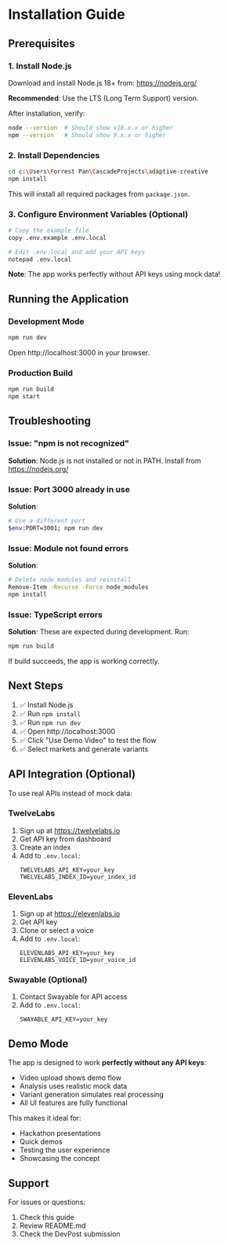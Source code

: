 # Installation Guide

## Prerequisites

### 1. Install Node.js

Download and install Node.js 18+ from: https://nodejs.org/

**Recommended**: Use the LTS (Long Term Support) version.

After installation, verify:
```bash
node --version  # Should show v18.x.x or higher
npm --version   # Should show 9.x.x or higher
```

### 2. Install Dependencies

```bash
cd c:\Users\Forrest Pan\CascadeProjects\adaptive-creative
npm install
```

This will install all required packages from `package.json`.

### 3. Configure Environment Variables (Optional)

```bash
# Copy the example file
copy .env.example .env.local

# Edit .env.local and add your API keys
notepad .env.local
```

**Note**: The app works perfectly without API keys using mock data!

## Running the Application

### Development Mode

```bash
npm run dev
```

Open http://localhost:3000 in your browser.

### Production Build

```bash
npm run build
npm start
```

## Troubleshooting

### Issue: "npm is not recognized"
**Solution**: Node.js is not installed or not in PATH. Install from https://nodejs.org/

### Issue: Port 3000 already in use
**Solution**: 
```bash
# Use a different port
$env:PORT=3001; npm run dev
```

### Issue: Module not found errors
**Solution**: 
```bash
# Delete node_modules and reinstall
Remove-Item -Recurse -Force node_modules
npm install
```

### Issue: TypeScript errors
**Solution**: These are expected during development. Run:
```bash
npm run build
```
If build succeeds, the app is working correctly.

## Next Steps

1. ✅ Install Node.js
2. ✅ Run `npm install`
3. ✅ Run `npm run dev`
4. ✅ Open http://localhost:3000
5. ✅ Click "Use Demo Video" to test the flow
6. ✅ Select markets and generate variants

## API Integration (Optional)

To use real APIs instead of mock data:

### TwelveLabs
1. Sign up at https://twelvelabs.io
2. Get API key from dashboard
3. Create an index
4. Add to `.env.local`:
   ```
   TWELVELABS_API_KEY=your_key
   TWELVELABS_INDEX_ID=your_index_id
   ```

### ElevenLabs
1. Sign up at https://elevenlabs.io
2. Get API key
3. Clone or select a voice
4. Add to `.env.local`:
   ```
   ELEVENLABS_API_KEY=your_key
   ELEVENLABS_VOICE_ID=your_voice_id
   ```

### Swayable (Optional)
1. Contact Swayable for API access
2. Add to `.env.local`:
   ```
   SWAYABLE_API_KEY=your_key
   ```

## Demo Mode

The app is designed to work **perfectly without any API keys**:
- Video upload shows demo flow
- Analysis uses realistic mock data
- Variant generation simulates real processing
- All UI features are fully functional

This makes it ideal for:
- Hackathon presentations
- Quick demos
- Testing the user experience
- Showcasing the concept

## Support

For issues or questions:
1. Check this guide
2. Review README.md
3. Check the DevPost submission

